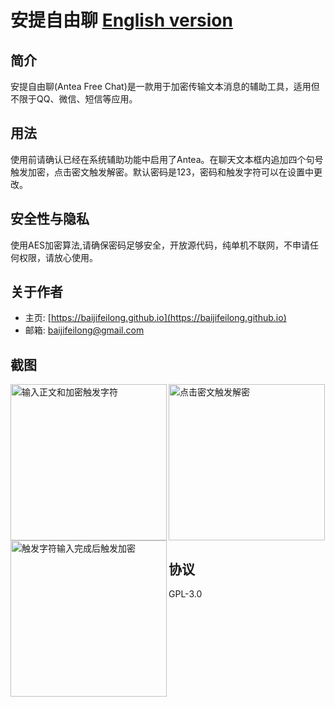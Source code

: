 # 安提自由聊 [English version](https://github.com/baijifeilong/antea)

## 简介

安提自由聊(Antea Free Chat)是一款用于加密传输文本消息的辅助工具，适用但不限于QQ、微信、短信等应用。

## 用法

使用前请确认已经在系统辅助功能中启用了Antea。在聊天文本框内追加四个句号触发加密，点击密文触发解密。默认密码是123，密码和触发字符可以在设置中更改。

## 安全性与隐私

使用AES加密算法,请确保密码足够安全，开放源代码，纯单机不联网，不申请任何权限，请放心使用。

## 关于作者

- 主页: [https://baijifeilong.github.io](https://baijifeilong.github.io)
- 邮箱: [baijifeilong@gmail.com](mailto:baijifeilong@gmail.com)

## 截图

<img align="left" src="https://baijifeilong.github.io/images/20170923-antea-1.png" width="250px" alt="输入正文和加密触发字符"/>
<img align="left" src="https://baijifeilong.github.io/images/20170923-antea-2.png" width="250px" alt="触发字符输入完成后触发加密"/>
<img src="https://baijifeilong.github.io/images/20170923-antea-3.png" width="250px" alt="点击密文触发解密"/>

## 协议

GPL-3.0
